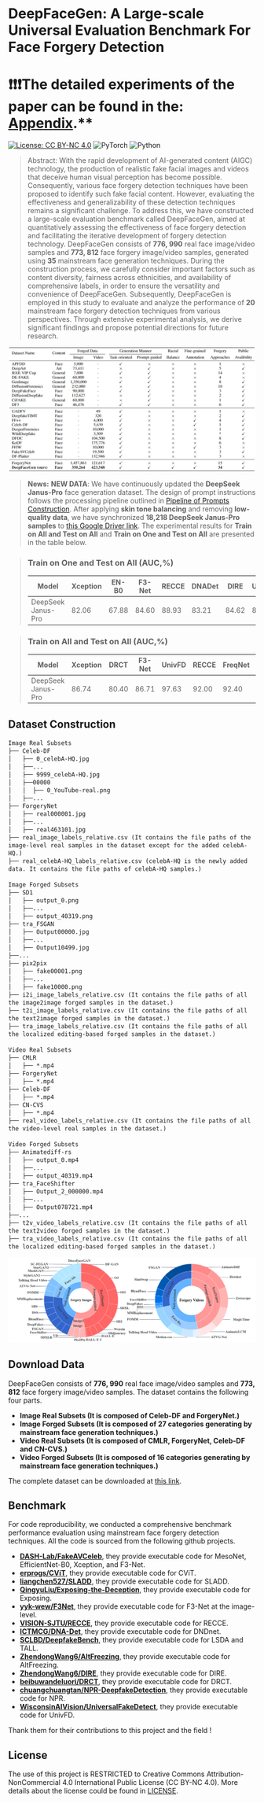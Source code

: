 
# DeepFaceGen: A Large-scale Universal Evaluation Benchmark For Face Forgery Detection

# ❗️❗️❗️The detailed experiments of the paper can be found in the: [Appendix](Appendix.md).**
[![License: CC BY-NC 4.0](https://img.shields.io/badge/License-CC_BY--NC_4.0-brightgreen.svg)](https://creativecommons.org/licenses/by-nc/4.0/) ![PyTorch](https://img.shields.io/badge/PyTorch-1.13-brightgreen) ![Python](https://img.shields.io/badge/Python-3.7.2-brightgreen)
> Abstract: With the rapid development of AI-generated content (AIGC) technology, the production of realistic fake facial images and videos that deceive human visual perception has become possible. Consequently, various face forgery detection techniques have been proposed to identify such fake facial content. However, evaluating the effectiveness and generalizability of these detection techniques remains a significant challenge. To address this, we have constructed a large-scale evaluation benchmark called DeepFaceGen, aimed at quantitatively assessing the effectiveness of face forgery detection and facilitating the iterative development of forgery detection technology. DeepFaceGen consists of **776, 990** real face image/video samples and **773, 812** face forgery image/video samples, generated using **35** mainstream face generation techniques. During the construction process, we carefully consider important factors such as content diversity, fairness across ethnicities, and availability of comprehensive labels, in order to ensure the versatility and convenience of DeepFaceGen. Subsequently, DeepFaceGen is employed in this study to evaluate and analyze the performance of **20** mainstream face forgery detection techniques from various perspectives. Through extensive experimental analysis, we derive significant findings and propose potential directions for future research.
<p align="center"> 
<img src="Composition.png">
</p>


>   **News:**
>  **NEW DATA**: We have continuously updated the **DeepSeek Janus-Pro** face generation dataset. The design of prompt instructions follows the processing pipeline outlined in [Pipeline of Prompts Construction](./app3.jpg). After applying **skin tone balancing** and removing **low-quality data**, we have synchronized **18,218 DeepSeek Janus-Pro samples** to [this Google Driver link](https://drive.google.com/file/d/1pL0QoBdg9sS9mVwgL0j-exAR70H5RyCs/view?usp=drive_link).
The experimental results for **Train on All and Test on All** and **Train on One and Test on All** are presented in the table below.

>### Train on One and Test on All (AUC,%)
>
>| Model              | Xception | EN-B0  | F3-Net | RECCE | DNADet | DIRE  | UnivFD | FreqNet | DRCT  | NPR   |
>|--------------------|----------|--------|--------|-------|--------|-------|--------|---------|-------|-------|
>| DeepSeek Janus-Pro | 82.06    | 67.88  | 84.60  | 88.93 | 83.21  | 84.62 | 85.55  | 80.61   | 90.01 | 89.43 |


>### Train on All and Test on All (AUC,%)
>
>| Model              | Xception | DRCT   | F3-Net | UnivFD | RECCE | FreqNet | EN-B0  | DIRE  | DNADet | NPR   |
>|--------------------|----------|--------|--------|--------|-------|---------|--------|-------|--------|-------|
>| DeepSeek Janus-Pro | 86.74    | 80.40  | 86.71  | 97.63  | 92.00 | 92.40   | 87.42  | 91.44 | 92.45  | 93.60 |





## Dataset Construction
```
Image Real Subsets 
├── Celeb-DF
│   ├── 0_celebA-HQ.jpg
│   ├──...
│   ├── 9999_celebA-HQ.jpg
│   ├──00000
│   │  ├── 0_YouTube-real.png
│   ├──...
├── ForgeryNet
│   ├── real000001.jpg
│   ├──...
│   ├── real463101.jpg
├── real_image_labels_relative.csv (It contains the file paths of the image-level real samples in the dataset except for the added celebA-HQ.)
├── real_celebA-HQ_labels_relative.csv (celebA-HQ is the newly added data. It contains the file paths of celebA-HQ samples.)

Image Forged Subsets 
├── SD1
│   ├── output_0.png
│   ├──...
│   ├── output_40319.png
├── tra_FSGAN
│   ├── Output00000.jpg
│   ├──...
│   ├── Output10499.jpg
├──...
├── pix2pix
│   ├── fake00001.png
│   ├──...
│   ├── fake10000.png
├── i2i_image_labels_relative.csv (It contains the file paths of all the image2image forged samples in the dataset.)
├── t2i_image_labels_relative.csv (It contains the file paths of all the text2image forged samples in the dataset.)
├── tra_image_labels_relative.csv (It contains the file paths of all the localized editing-based forged samples in the dataset.)

Video Real Subsets 
├── CMLR
│   ├── *.mp4
├── ForgeryNet
│   ├── *.mp4
├── Celeb-DF
│   ├── *.mp4
├── CN-CVS
│   ├── *.mp4
├── real_video_labels_relative.csv (It contains the file paths of all the video-level real samples in the dataset.)

Video Forged Subsets 
├── Animatediff-rs
│   ├── output_0.mp4
│   ├──...
│   ├── output_40319.mp4
├── tra_FaceShifter
│   ├── Output_2_000000.mp4
│   ├──...
│   ├── Output078721.mp4
├──...
├── t2v_video_labels_relative.csv (It contains the file paths of all the text2video forged samples in the dataset.)
├── tra_video_labels_relative.csv (It contains the file paths of all the localized editing-based forged samples in the dataset.)
```
<p align="center"> 
<img src="dataset.png">
</p>

## Download Data
DeepFaceGen consists of **776, 990** real face image/video samples and **773, 812** face forgery image/video samples. The dataset contains the following four parts.
   - **Image Real Subsets (It is composed of Celeb-DF and ForgeryNet.)**
   - **Image Forged Subsets (It is composed of 27 categories generating by mainstream face generation techniques.)**
   - **Video Real Subsets (It is composed of CMLR, ForgeryNet, Celeb-DF and CN-CVS.)**
   - **Video Forged Subsets (It is composed of 16 categories generating by mainstream face generation techniques.)**

The complete dataset can be downloaded at [this link](https://openxlab.org.cn/datasets/hengrui/DeepFaceGen).
## Benchmark
For code reproducibility, we conducted a comprehensive benchmark performance evaluation using mainstream face forgery detection techniques. All the code is sourced from the following github projects. 
- **[DASH-Lab/FakeAVCeleb](https://github.com/DASH-Lab/FakeAVCeleb)**, they provide executable code for MesoNet, EfficientNet-B0, Xception, and F3-Net.
- **[erprogs/CViT](https://github.com/erprogs/CViT)**, they provide executable code for CViT.
- **[liangchen527/SLADD](https://github.com/liangchen527/SLADD)**, they provide executable code for SLADD.
- **[QingyuLiu/Exposing-the-Deception](https://github.com/QingyuLiu/Exposing-the-Deception)**, they provide executable code for Exposing.
- **[yyk-wew/F3Net](https://github.com/yyk-wew/F3Net/tree/main)**, they provide executable code for F3-Net at the image-level.
- **[VISION-SJTU/RECCE](https://github.com/VISION-SJTU/RECCE)**, they provide executable code for RECCE.
- **[ICTMCG/DNA-Det](https://github.com/ICTMCG/DNA-Det)**, they provide executable code for DNDnet.
- **[SCLBD/DeepfakeBench](https://github.com/sclbd/deepfakebench)**, they provide executable code for LSDA and TALL.
- **[ZhendongWang6/AltFreezing](https://github.com/ZhendongWang6/AltFreezing)**, they provide executable code for AltFreezing.
- **[ZhendongWang6/DIRE](https://github.com/ZhendongWang6/DIRE)**, they provide executable code for DIRE.
- **[beibuwandeluori/DRCT](https://github.com/beibuwandeluori/DRCT)**, they provide executable code for DRCT.
- **[chuangchuangtan/NPR-DeepfakeDetection](https://github.com/chuangchuangtan/NPR-DeepfakeDetection)**, they provide executable code for NPR.
- **[WisconsinAIVision/UniversalFakeDetect](https://github.com/WisconsinAIVision/UniversalFakeDetect)**, they provide executable code for UnivFD.

Thank them for their contributions to this project and the field !
## License
The use of this project is RESTRICTED to Creative Commons Attribution-NonCommercial 4.0 International Public License (CC BY-NC 4.0). More details about the license could be found in [LICENSE](https://creativecommons.org/licenses/by-nc/4.0/).
